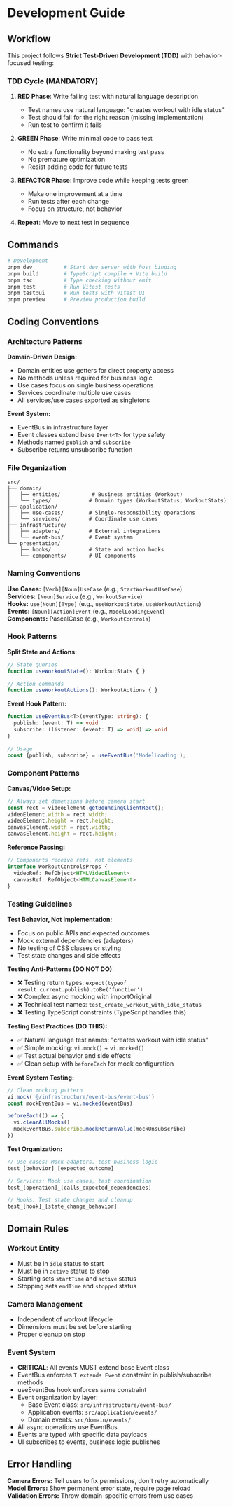 # Development Guide

## Workflow

This project follows **Strict Test-Driven Development (TDD)** with behavior-focused testing:

### TDD Cycle (MANDATORY)
1. **RED Phase**: Write failing test with natural language description
   - Test names use natural language: "creates workout with idle status"
   - Test should fail for the right reason (missing implementation)
   - Run test to confirm it fails

2. **GREEN Phase**: Write minimal code to pass test
   - No extra functionality beyond making test pass
   - No premature optimization
   - Resist adding code for future tests

3. **REFACTOR Phase**: Improve code while keeping tests green
   - Make one improvement at a time
   - Run tests after each change
   - Focus on structure, not behavior

4. **Repeat**: Move to next test in sequence

## Commands

```bash
# Development
pnpm dev          # Start dev server with host binding
pnpm build        # TypeScript compile + Vite build
pnpm tsc          # Type checking without emit
pnpm test         # Run Vitest tests
pnpm test:ui      # Run tests with Vitest UI
pnpm preview      # Preview production build
```

## Coding Conventions

### Architecture Patterns

**Domain-Driven Design:**
- Domain entities use getters for direct property access
- No methods unless required for business logic
- Use cases focus on single business operations
- Services coordinate multiple use cases
- All services/use cases exported as singletons

**Event System:**
- EventBus in infrastructure layer
- Event classes extend base `Event<T>` for type safety
- Methods named `publish` and `subscribe`
- Subscribe returns unsubscribe function

### File Organization

```
src/
├── domain/
│   ├── entities/          # Business entities (Workout)
│   └── types/            # Domain types (WorkoutStatus, WorkoutStats)
├── application/
│   ├── use-cases/        # Single-responsibility operations
│   └── services/         # Coordinate use cases
├── infrastructure/
│   ├── adapters/         # External integrations
│   └── event-bus/        # Event system
└── presentation/
    ├── hooks/            # State and action hooks
    └── components/       # UI components
```

### Naming Conventions

**Use Cases:** `[Verb][Noun]UseCase` (e.g., `StartWorkoutUseCase`)  
**Services:** `[Noun]Service` (e.g., `WorkoutService`)  
**Hooks:** `use[Noun][Type]` (e.g., `useWorkoutState`, `useWorkoutActions`)  
**Events:** `[Noun][Action]Event` (e.g., `ModelLoadingEvent`)  
**Components:** PascalCase (e.g., `WorkoutControls`)

### Hook Patterns

**Split State and Actions:**
```typescript
// State queries
function useWorkoutState(): WorkoutStats { }

// Action commands  
function useWorkoutActions(): WorkoutActions { }
```

**Event Hook Pattern:**
```typescript
function useEventBus<T>(eventType: string): {
  publish: (event: T) => void
  subscribe: (listener: (event: T) => void) => void
}

// Usage
const {publish, subscribe} = useEventBus('ModelLoading');
```

### Component Patterns

**Canvas/Video Setup:**
```typescript
// Always set dimensions before camera start
const rect = videoElement.getBoundingClientRect();
videoElement.width = rect.width;
videoElement.height = rect.height;
canvasElement.width = rect.width; 
canvasElement.height = rect.height;
```

**Reference Passing:**
```typescript
// Components receive refs, not elements
interface WorkoutControlsProps {
  videoRef: RefObject<HTMLVideoElement>
  canvasRef: RefObject<HTMLCanvasElement>
}
```

### Testing Guidelines

**Test Behavior, Not Implementation:**
- Focus on public APIs and expected outcomes
- Mock external dependencies (adapters)
- No testing of CSS classes or styling
- Test state changes and side effects

**Testing Anti-Patterns (DO NOT DO):**
- ❌ Testing return types: `expect(typeof result.current.publish).toBe('function')`
- ❌ Complex async mocking with importOriginal
- ❌ Technical test names: `test_create_workout_with_idle_status`
- ❌ Testing TypeScript constraints (TypeScript handles this)

**Testing Best Practices (DO THIS):**
- ✅ Natural language test names: "creates workout with idle status"
- ✅ Simple mocking: `vi.mock()` + `vi.mocked()`
- ✅ Test actual behavior and side effects
- ✅ Clean setup with `beforeEach` for mock configuration

**Event System Testing:**
```typescript
// Clean mocking pattern
vi.mock('@/infrastructure/event-bus/event-bus')
const mockEventBus = vi.mocked(eventBus)

beforeEach(() => {
  vi.clearAllMocks()
  mockEventBus.subscribe.mockReturnValue(mockUnsubscribe)
})
```

**Test Organization:**
```typescript
// Use cases: Mock adapters, test business logic
test_[behavior]_[expected_outcome]

// Services: Mock use cases, test coordination
test_[operation]_[calls_expected_dependencies]

// Hooks: Test state changes and cleanup
test_[hook]_[state_change_behavior]
```

## Domain Rules

### Workout Entity
- Must be in `idle` status to start
- Must be in `active` status to stop  
- Starting sets `startTime` and `active` status
- Stopping sets `endTime` and `stopped` status

### Camera Management
- Independent of workout lifecycle
- Dimensions must be set before starting
- Proper cleanup on stop

### Event System
- **CRITICAL**: All events MUST extend base Event<T> class
- EventBus enforces `T extends Event` constraint in publish/subscribe methods
- useEventBus hook enforces same constraint
- Event organization by layer:
  - Base Event class: `src/infrastructure/event-bus/`
  - Application events: `src/application/events/`
  - Domain events: `src/domain/events/`
- All async operations use EventBus
- Events are typed with specific data payloads
- UI subscribes to events, business logic publishes

## Error Handling

**Camera Errors:** Tell users to fix permissions, don't retry automatically  
**Model Errors:** Show permanent error state, require page reload  
**Validation Errors:** Throw domain-specific errors from use cases